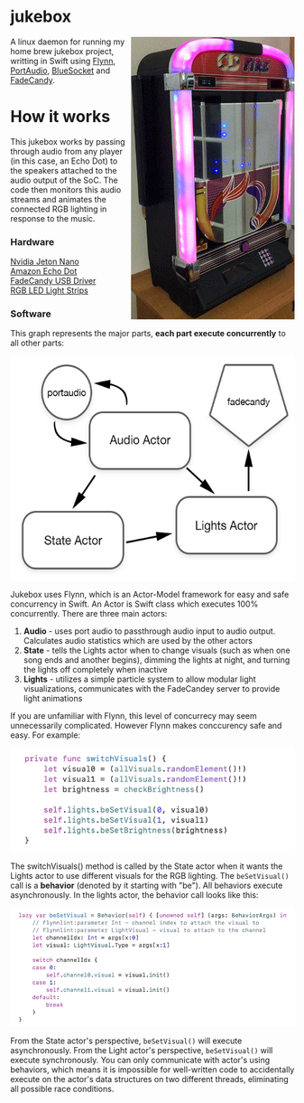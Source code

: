 # jukebox

<img align="right" src="meta/jukebox_short.gif" height="500" >

A linux daemon for running my home brew jukebox project, writting in Swift using [Flynn](https://github.com/KittyMac/flynn), [PortAudio](http://www.portaudio.com), [BlueSocket](https://github.com/IBM-Swift/BlueSocket) and [FadeCandy](https://github.com/scanlime/fadecandy).  


# How it works

This jukebox works by passing through audio from any player (in this case, an Echo Dot) to the speakers attached to the audio output of the SoC.  The code then monitors this audio streams and animates the connected RGB lighting in response to the music.

### Hardware

[Nvidia Jeton Nano](https://www.nvidia.com/en-us/autonomous-machines/embedded-systems/jetson-nano/)  
[Amazon Echo Dot](https://www.amazon.com/gp/product/B07FZ8S74R/ref=ppx_yo_dt_b_search_asin_title?ie=UTF8&psc=1)  
[FadeCandy USB Driver](https://www.amazon.com/gp/product/B00JHJJF9W/ref=ppx_yo_dt_b_search_asin_title?ie=UTF8&psc=1)  
[RGB LED Light Strips](https://www.amazon.com/gp/product/B00ZHB9M6A/ref=ppx_yo_dt_b_search_asin_title?ie=UTF8&psc=1)  


### Software

This graph represents the major parts, **each part execute concurrently** to all other parts:

<img align="center" src="meta/graph.png" height="400" >

Jukebox uses Flynn, which is an Actor-Model framework for easy and safe concurrency in Swift.  An Actor is Swift class which executes 100% concurrently.  There are three main actors:

1. **Audio** - uses port audio to passthrough audio input to audio output. Calculates audio statistics which are used by the other actors
2. **State** - tells the Lights actor when to change visuals (such as when one song ends and another begins), dimming the lights at night, and turning the lights off completely when inactive
3. **Lights** - utilizes a simple particle system to allow modular light visualizations, communicates with the FadeCandey server to provide light animations

If you are unfamiliar with Flynn, this level of concurrecy may seem unnecessarily complicated.  However Flynn makes conccurency safe and easy.  For example:

![](meta/switchVisuals.png)

The switchVisuals() method is called by the State actor when it wants the Lights actor to use different visuals for the RGB lighting.  The ```beSetVisual()``` call is a **behavior** (denoted by it starting with "be").  All behaviors execute asynchronously.  In the lights actor, the behavior call looks like this:

![](meta/beSetVisual.png)

From the State actor's perspective, ```beSetVisual()``` will execute asynchronously. From the Light actor's perspective, ```beSetVisual()``` will execute synchronously.  You can only communicate with actor's using behaviors, which means it is impossible for well-written code to accidentally execute on the actor's data structures on two different threads, eliminating all possible race conditions.